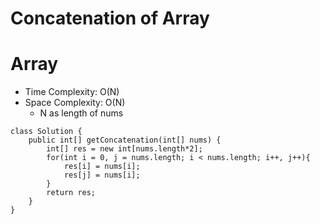 # Concatenation of Array

# Array

- Time Complexity: O(N)
- Space Complexity: O(N)
  - N as length of nums

```
class Solution {
    public int[] getConcatenation(int[] nums) {
        int[] res = new int[nums.length*2];
        for(int i = 0, j = nums.length; i < nums.length; i++, j++){
            res[i] = nums[i];
            res[j] = nums[i];
        }
        return res;
    }
}
```
